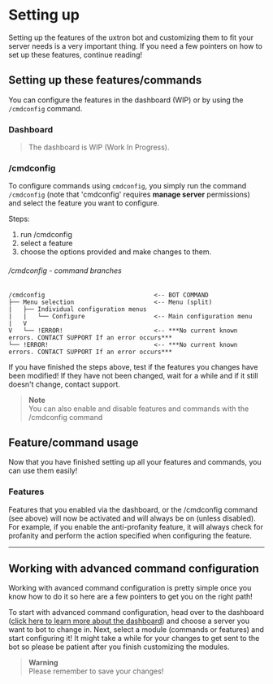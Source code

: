 # Setting up
Setting up the features of the uxtron bot and customizing them to fit your server needs is a very important thing. If you need a few pointers on how to set up these features, continue reading!

## Setting up these features/commands
You can configure the features in the dashboard (WIP) or by using the `/cmdconfig` command.

### Dashboard
> The dashboard is WIP (Work In Progress).

### /cmdconfig
To configure commands using `cmdconfig`, you simply run the command `/cmdconfig` (note that 'cmdconfig' requires **manage server** permissions) and select the feature you want to configure.


Steps:
1. run /cmdconfig
2. select a feature
3. choose the options provided and make changes to them.


###### /cmdconfig - command branches
```
/cmdconfig                              <-- BOT COMMAND
├── Menu selection                      <-- Menu (split)
|   ├── Individual configuration menus
|   |   └── Configure                   <-- Main configuration menu
|   V
V   └── !ERROR!                         <-- ***No current known errors. CONTACT SUPPORT If an error occurs***
└── !ERROR!                             <-- ***No current known errors. CONTACT SUPPORT If an error occurs***
```

If you have finished the steps above, test if the features you changes have been modified! If they have not been changed, wait for a while and if it still doesn't change, contact support.

> **Note**<br />
> You can also enable and disable features and commands with the /cmdconfig command

## Feature/command usage
Now that you have finished setting up all your features and commands, you can use them easily!

### Features
Features that you enabled via the dashboard, or the /cmdconfig command (see above) will now be activated and will always be on (unless disabled). For example, if you enable the anti-profanity feature, it will always check for profanity and perform the action specified when configuring the feature.

***

## Working with advanced command configuration
Working with avanced command configuration is pretty simple once you know how to do it so here are a few pointers to get you on the right path!

To start with advanced command configuration, head over to the dashboard ([click here to learn more about the dashboard](https://github.com/Uxtron-team/Uxtron-bot-docs/tree/main/docs/website)) and choose a server you want to bot to change in. Next, select a module (commands or features) and start configuring it! It might take a while for your changes to get sent to the bot so please be patient after you finish customizing the modules.

> **Warning**<br />
> Please remember to save your changes!
